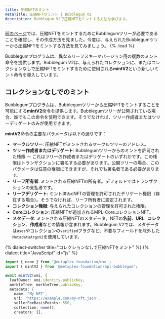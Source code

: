 ```yaml
---
title: 圧縮NFTのミント
metaTitle: 圧縮NFTのミント | Bubblegum V2
description: Bubblegum V2で圧縮NFTをミントする方法を学びます。
---
```


[前のページ](/jp/bubblegum-v2/create-trees)では、圧縮NFTをミントするためにBubblegumツリーが必要であることを確認し、その作成方法を見ました。今度は、与えられたBubblegumツリーから圧縮NFTをミントする方法を見てみましょう。 {% .lead %}

Bubblegumプログラムは、異なるリーフスキーマバージョン用の複数のミント命令を提供します。Bubblegum V2は、与えられたコレクションに、またはコレクションなしで圧縮NFTをミントするために使用される**mintV2**という新しいミント命令を導入しています。

## コレクションなしでのミント

Bubblegumプログラムは、Bubblegumツリーから圧縮NFTをミントすることを可能にする**mintV2**命令を提供します。Bubblegumツリーが公開されている場合、誰でもこの命令を使用できます。そうでなければ、ツリー作成者またはツリーデリゲートのみが使用できます。

**mintV2**命令の主要なパラメータは以下の通りです：

- **マークルツリー**: 圧縮NFTがミントされるマークルツリーのアドレス。
- **ツリー作成者またはデリゲート**: Bubblegumツリーからのミントを許可された権限 — これはツリーの作成者またはデリゲートのいずれかです。この権限はトランザクションに署名する必要があります。公開ツリーの場合、このパラメータは任意の権限にできますが、それでも署名者である必要があります。
- **リーフ所有者**: ミントされる圧縮NFTの所有者。デフォルトではトランザクションの支払者です。
- **リーフデリゲート**: ミント済みcNFTの管理を許可されたデリゲート権限（存在する場合）。そうでなければ、リーフ所有者に設定されます。
- **コレクション権限**: 与えられたコレクションの管理を許可された権限。
- **Coreコレクション**: 圧縮NFTが追加されるMPL-CoreコレクションNFT。
- **メタデータ**: ミントされる圧縮NFTのメタデータ。NFTの**名前**、**URI**、**コレクション**、**作成者**などの情報が含まれます。Bubblegum V2では、メタデータは`uses`やコレクションの`verified`フラグなど、不要なフィールドを除外した`MetadataArgsV2`を使用しています。

{% dialect-switcher title="コレクションなしで圧縮NFTをミント" %}
{% dialect title="JavaScript" id="js" %}

```ts
import { none } from '@metaplex-foundation/umi';
import { mintV2 } from '@metaplex-foundation/mpl-bubblegum';

await mintV2(umi, {
  leafOwner: umi.identity.publicKey,
  merkleTree: merkleTree.publicKey,
  metadata: {
    name: 'My NFT',
    uri: 'https://example.com/my-nft.json',
    sellerFeeBasisPoints: 550, 
    collection: none(),
    creators: [],